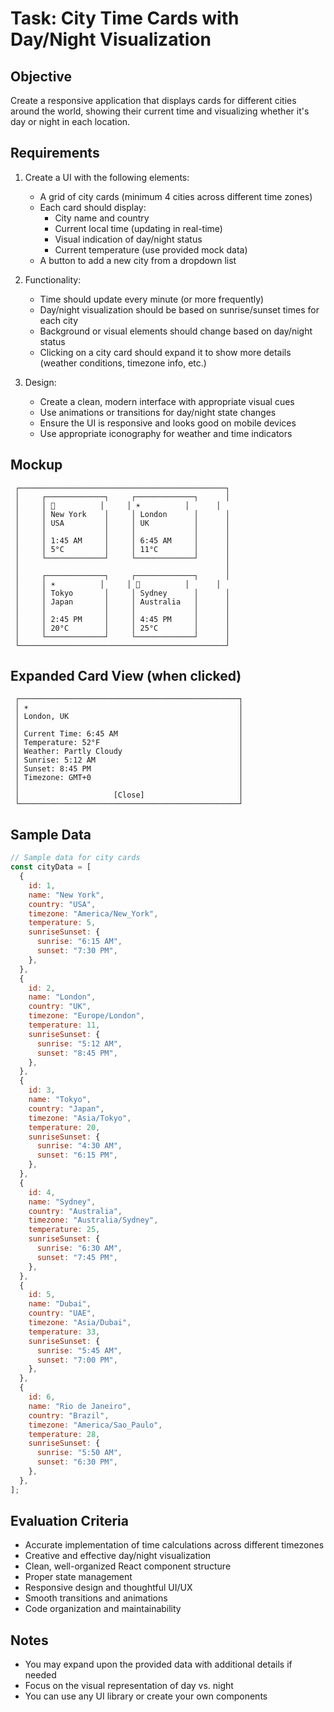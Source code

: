 # Task: City Time Cards with Day/Night Visualization

## Objective

Create a responsive application that displays cards for different cities around the world, showing their current time and visualizing whether it's day or night in each location.

## Requirements

1. Create a UI with the following elements:

   - A grid of city cards (minimum 4 cities across different time zones)
   - Each card should display:
     - City name and country
     - Current local time (updating in real-time)
     - Visual indication of day/night status
     - Current temperature (use provided mock data)
   - A button to add a new city from a dropdown list

2. Functionality:

   - Time should update every minute (or more frequently)
   - Day/night visualization should be based on sunrise/sunset times for each city
   - Background or visual elements should change based on day/night status
   - Clicking on a city card should expand it to show more details (weather conditions, timezone info, etc.)

3. Design:
   - Create a clean, modern interface with appropriate visual cues
   - Use animations or transitions for day/night state changes
   - Ensure the UI is responsive and looks good on mobile devices
   - Use appropriate iconography for weather and time indicators

## Mockup

```
 ┌──────────────────────────────────────────────┐
 │     ┌─────────────┐     ┌─────────────┐      │
 │     │ 🌙          │     │ ☀️          │      │
 │     │ New York    │     │ London      │      │
 │     │ USA         │     │ UK          │      │
 │     │             │     │             │      │
 │     │ 1:45 AM     │     │ 6:45 AM     │      │
 │     │ 5°C         │     │ 11°C        │      │
 │     └─────────────┘     └─────────────┘      │
 │                                              │
 │     ┌─────────────┐     ┌─────────────┐      │
 │     │ ☀️          │     │ 🌙          │      │
 │     │ Tokyo       │     │ Sydney      │      │
 │     │ Japan       │     │ Australia   │      │
 │     │             │     │             │      │
 │     │ 2:45 PM     │     │ 4:45 PM     │      │
 │     │ 20°C        │     │ 25°C        │      │
 │     └─────────────┘     └─────────────┘      │
 └──────────────────────────────────────────────┘
```

## Expanded Card View (when clicked)

```
 ┌─────────────────────────────────────────────────┐
 │ ☀️                                               │
 │ London, UK                                      │
 │                                                 │
 │ Current Time: 6:45 AM                           │
 │ Temperature: 52°F                               │
 │ Weather: Partly Cloudy                          │
 │ Sunrise: 5:12 AM                                │
 │ Sunset: 8:45 PM                                 │
 │ Timezone: GMT+0                                 │
 │                                                 │
 │                     [Close]                     │
 └─────────────────────────────────────────────────┘
```

## Sample Data

```javascript
// Sample data for city cards
const cityData = [
  {
    id: 1,
    name: "New York",
    country: "USA",
    timezone: "America/New_York",
    temperature: 5,
    sunriseSunset: {
      sunrise: "6:15 AM",
      sunset: "7:30 PM",
    },
  },
  {
    id: 2,
    name: "London",
    country: "UK",
    timezone: "Europe/London",
    temperature: 11,
    sunriseSunset: {
      sunrise: "5:12 AM",
      sunset: "8:45 PM",
    },
  },
  {
    id: 3,
    name: "Tokyo",
    country: "Japan",
    timezone: "Asia/Tokyo",
    temperature: 20,
    sunriseSunset: {
      sunrise: "4:30 AM",
      sunset: "6:15 PM",
    },
  },
  {
    id: 4,
    name: "Sydney",
    country: "Australia",
    timezone: "Australia/Sydney",
    temperature: 25,
    sunriseSunset: {
      sunrise: "6:30 AM",
      sunset: "7:45 PM",
    },
  },
  {
    id: 5,
    name: "Dubai",
    country: "UAE",
    timezone: "Asia/Dubai",
    temperature: 33,
    sunriseSunset: {
      sunrise: "5:45 AM",
      sunset: "7:00 PM",
    },
  },
  {
    id: 6,
    name: "Rio de Janeiro",
    country: "Brazil",
    timezone: "America/Sao_Paulo",
    temperature: 28,
    sunriseSunset: {
      sunrise: "5:50 AM",
      sunset: "6:30 PM",
    },
  },
];
```

## Evaluation Criteria

- Accurate implementation of time calculations across different timezones
- Creative and effective day/night visualization
- Clean, well-organized React component structure
- Proper state management
- Responsive design and thoughtful UI/UX
- Smooth transitions and animations
- Code organization and maintainability

## Notes

- You may expand upon the provided data with additional details if needed
- Focus on the visual representation of day vs. night
- You can use any UI library or create your own components
